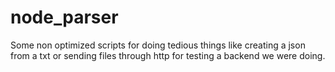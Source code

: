 node_parser
===========

Some non optimized scripts for doing tedious things like creating a json from a txt or sending files through http for testing a backend we were doing.

